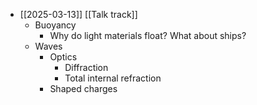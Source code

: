 - [[2025-03-13]] [[Talk track]]
	- Buoyancy
		- Why do light materials float? What about ships?
	- Waves
		- Optics
			- Diffraction
			- Total internal refraction
		- Shaped charges